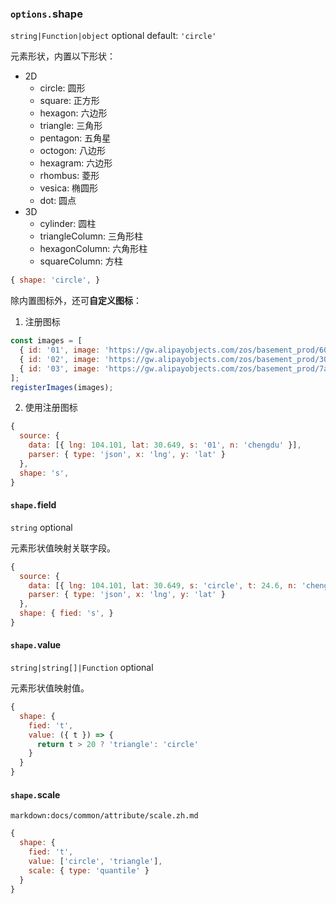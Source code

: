 ### `options.`shape

`string|Function|object` optional default: `'circle'`

元素形状，内置以下形状：

- 2D
  - circle: 圆形
  - square: 正方形
  - hexagon: 六边形
  - triangle: 三角形
  - pentagon: 五角星
  - octogon: 八边形
  - hexagram: 六边形
  - rhombus: 菱形
  - vesica: 椭圆形
  - dot: 圆点
- 3D
  - cylinder: 圆柱
  - triangleColumn: 三角形柱
  - hexagonColumn: 六角形柱
  - squareColumn: 方柱

```js
{ shape: 'circle', }
```

除内置图标外，还可**自定义图标**：

1. 注册图标

```js
const images = [
  { id: '01', image: 'https://gw.alipayobjects.com/zos/basement_prod/604b5e7f-309e-40db-b95b-4fac746c5153.svg' },
  { id: '02', image: 'https://gw.alipayobjects.com/zos/basement_prod/30580bc9-506f-4438-8c1a-744e082054ec.svg' },
  { id: '03', image: 'https://gw.alipayobjects.com/zos/basement_prod/7aa1f460-9f9f-499f-afdf-13424aa26bbf.svg' },
];
registerImages(images);
```

2. 使用注册图标

```js
{
  source: {
    data: [{ lng: 104.101, lat: 30.649, s: '01', n: 'chengdu' }],
    parser: { type: 'json', x: 'lng', y: 'lat' }
  },
  shape: 's',
}
```

#### `shape.`field

`string` optional

元素形状值映射关联字段。

```js
{
  source: {
    data: [{ lng: 104.101, lat: 30.649, s: 'circle', t: 24.6, n: 'chengdu' }],
    parser: { type: 'json', x: 'lng', y: 'lat' }
  },
  shape: { fied: 's', }
}
```

#### `shape.`value

`string|string[]|Function` optional

元素形状值映射值。

```js
{
  shape: {
    fied: 't',
    value: ({ t }) => {
      return t > 20 ? 'triangle': 'circle'
    }
  }
}
```

#### `shape.`scale

`markdown:docs/common/attribute/scale.zh.md`

```js
{
  shape: {
    fied: 't',
    value: ['circle', 'triangle'],
    scale: { type: 'quantile' }
  }
}
```
